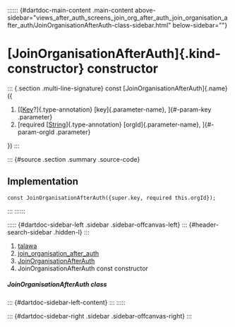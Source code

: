 :::::: {#dartdoc-main-content .main-content above-sidebar="views_after_auth_screens_join_org_after_auth_join_organisation_after_auth/JoinOrganisationAfterAuth-class-sidebar.html" below-sidebar=""}
<div>

# [JoinOrganisationAfterAuth]{.kind-constructor} constructor

</div>

::: {.section .multi-line-signature}
const [JoinOrganisationAfterAuth]{.name}({

1.  [[[Key](https://api.flutter.dev/flutter/foundation/Key-class.html)?]{.type-annotation}
    [key]{.parameter-name}, ]{#-param-key .parameter}
2.  [required
    [[String](https://api.flutter.dev/flutter/dart-core/String-class.html)]{.type-annotation}
    [orgId]{.parameter-name}, ]{#-param-orgId .parameter}

})
:::

::: {#source .section .summary .source-code}
## Implementation

``` language-dart
const JoinOrganisationAfterAuth({super.key, required this.orgId});
```
:::
::::::

::::: {#dartdoc-sidebar-left .sidebar .sidebar-offcanvas-left}
::: {#header-search-sidebar .hidden-l}
:::

1.  [talawa](../../index.html)
2.  [join_organisation_after_auth](../../views_after_auth_screens_join_org_after_auth_join_organisation_after_auth/)
3.  [JoinOrganisationAfterAuth](../../views_after_auth_screens_join_org_after_auth_join_organisation_after_auth/JoinOrganisationAfterAuth-class.html)
4.  JoinOrganisationAfterAuth const constructor

##### JoinOrganisationAfterAuth class

::: {#dartdoc-sidebar-left-content}
:::
:::::

::: {#dartdoc-sidebar-right .sidebar .sidebar-offcanvas-right}
:::
